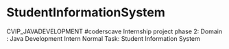 # StudentInformationSystem
CVIP_JAVADEVELOPMENT
#coderscave Internship project phase 2: Domain : Java Development Intern Normal Task: Student Information System
